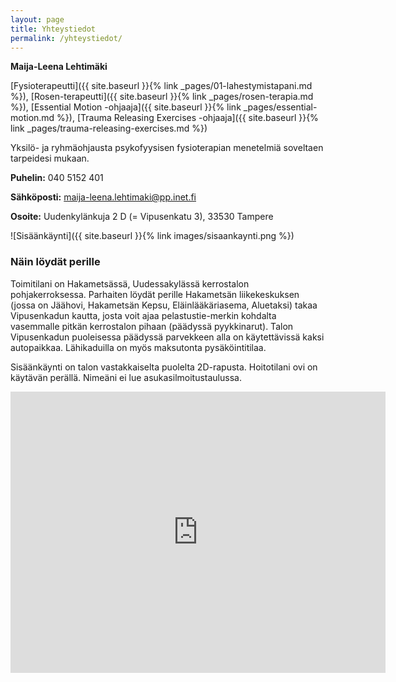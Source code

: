 ```yaml
---
layout: page
title: Yhteystiedot
permalink: /yhteystiedot/
---
```



**Maija-Leena Lehtimäki**


[Fysioterapeutti]({{ site.baseurl }}{% link _pages/01-lahestymistapani.md %}),
[Rosen-terapeutti]({{ site.baseurl }}{% link _pages/rosen-terapia.md %}),
[Essential Motion -ohjaaja]({{ site.baseurl }}{% link _pages/essential-motion.md %}),
[Trauma Releasing Exercises -ohjaaja]({{ site.baseurl }}{% link _pages/trauma-releasing-exercises.md %})

Yksilö- ja ryhmäohjausta psykofyysisen fysioterapian menetelmiä soveltaen
tarpeidesi mukaan.

**Puhelin:** 040 5152 401

**Sähköposti:** [maija-leena.lehtimaki@pp.inet.fi](mailto:maija-leena.lehtimaki@pp.inet.fi)

**Osoite:** Uudenkylänkuja 2 D (= Vipusenkatu 3), 33530 Tampere

![Sisäänkäynti]({{ site.baseurl }}{% link images/sisaankaynti.png %})


### Näin löydät perille


Toimitilani on Hakametsässä, Uudessakylässä kerrostalon pohjakerroksessa.
Parhaiten löydät perille Hakametsän liikekeskuksen (jossa on Jäähovi, Hakametsän
Kepsu, Eläinlääkäriasema, Aluetaksi) takaa Vipusenkadun kautta, josta voit ajaa
pelastustie-merkin kohdalta vasemmalle pitkän kerrostalon pihaan (päädyssä
pyykkinarut). Talon Vipusenkadun puoleisessa päädyssä parvekkeen alla on
käytettävissä kaksi autopaikkaa. Lähikaduilla on myös maksutonta
pysäköintitilaa.


Sisäänkäynti on talon vastakkaiselta puolelta 2D-rapusta. Hoitotilani ovi on
käytävän perällä. Nimeäni ei lue asukasilmoitustaulussa.

<iframe
style="border: 0;"
src="https://www.google.com/maps/embed?pb=!1m14!1m8!1m3!1d1904.14228177211!2d23.829252699999998!3d61.494027!3m2!1i1024!2i768!4f13.1!3m3!1m2!1s0x468f209de75f831b%3A0x401dd774022b0955!2sVipusenkatu+3%2C+33530+Tampere!5e0!3m2!1sen!2sfi!4v1411829554925"
width="600"
height="450"
frameborder="0">
</iframe>
